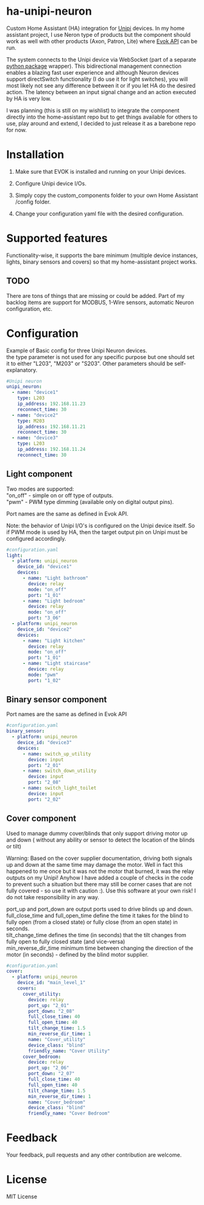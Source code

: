 # ha-unipi-neuron
Custom Home Assistant (HA) integration for [Unipi](https://www.unipi.technology) devices. In my home assistant project, I use Neron type of products but the component should work as well with other products (Axon, Patron, Lite) where [Evok API](https://github.com/UniPiTechnology/evok) can be run.

The system connects to the Unipi device via WebSocket (part of a separate [python package](https://pypi.org/project/evok-ws-client/) wrapper). This bidirectional management connection enables a blazing fast user experience and although Neuron devices support directSwitch functionality (I do use it for light switches), you will most likely not see any difference between it or if you let HA do the desired action. The latency between an input signal change and an action executed by HA is very low.

I was planning (this is still on my wishlist) to integrate the component directly into the home-assistant repo but to get things available for others to use, play around and extend, I decided to just release it as a barebone repo for now.

# Installation

1. Make sure that EVOK is installed and running on your Unipi devices.

2. Configure Unipi device I/Os.

1. Simply copy the custom_components folder to your own Home Assistant /config folder.

2. Change your configuration yaml file with the desired configuration.

# Supported features
Functionality-wise, it supports the bare minimum (multiple device instances, lights, binary sensors and covers) so that my home-assistant project works.

## TODO
There are tons of things that are missing or could be added.
Part of my backlog items are support for MODBUS, 1-Wire sensors, automatic Neuron configuration, etc. 

# Configuration

Example of Basic config for three Unipi Neuron devices.<br/>
the type parameter is not used for any specific purpose but one should set it to either "L203", "M203" or "S203". Other parameters should be self-explanatory.
```yaml
#Unipi neuron
unipi_neuron:
  - name: "device1"
    type: L203
    ip_address: 192.168.11.23
    reconnect_time: 30
  - name: "device2"
    type: M203
    ip_address: 192.168.11.21
    reconnect_time: 30
  - name: "device3"
    type: L203
    ip_address: 192.168.11.24
    reconnect_time: 30
```
## Light component
Two modes are supported:<br/>
"on_off" - simple on or off type of outputs.<br/>
"pwm" - PWM type dimming (available only on digital output pins).<br/>

Port names are the same as defined in Evok API.<br/>

Note: the behavior of Unipi I/O's is configured on the Unipi device itself. So if PWM mode is used by HA, then the target output pin on Unipi must be configured accordingly.

```yaml
#configuration.yaml
light:
  - platform: unipi_neuron
    device_id: "device1"
    devices:
      - name: "Light bathroom"
        device: relay
        mode: "on_off"
        port: "1_01"
      - name: "Light bedroom"
        device: relay
        mode: "on_off"
        port: "3_06"
  - platform: unipi_neuron
    device_id: "device2"
    devices:
      - name: "Light kitchen"
        device: relay
        mode: "on_off"
        port: "1_01"
      - name: "Light staircase"
        device: relay
        mode: "pwm"
        port: "1_02"
```

## Binary sensor component
Port names are the same as defined in Evok API 
```yaml
#configuration.yaml
binary_sensor:
  - platform: unipi_neuron
    device_id: "device3"
    devices:
      - name: switch_up_utility
        device: input
        port: "2_01"
      - name: switch_down_utility
        device: input
        port: "2_08"
      - name: switch_light_toilet
        device: input
        port: "2_02"
```


## Cover component
Used to manage dummy cover/blinds that only support driving motor up and down ( without any ability or sensor to detect the location of the blinds or tilt)

Warning: Based on the cover supplier documentation, driving both signals up and down at the same time may damage the motor. Well in fact this happened to me once but it was not the motor that burned, it was the relay outputs on my Unipi! Anyhow I have added a couple of checks in the code to prevent such a situation but there may still be corner cases that are not fully covered - so use it with caution :). Use this software at your own risk! I do not take responsibility in any way. 

port_up and port_down are output ports used to drive blinds up and down.<br/>
full_close_time and full_open_time define the time it takes for the blind to fully open (from a closed state) or fully close (from an open state) in seconds.<br/>
tilt_change_time defines the time (in seconds) that the tilt changes from fully open to fully closed state (and vice-versa) <br/>
min_reverse_dir_time minimum time between changing the direction of the motor (in seconds) - defined by the blind motor supplier.<br/>

```yaml
#configuration.yaml
cover:
  - platform: unipi_neuron
    device_id: "main_level_1"
    covers:
      cover_utility:
        device: relay
        port_up: "2_01"
        port_down: "2_08"
        full_close_time: 40
        full_open_time: 40
        tilt_change_time: 1.5
        min_reverse_dir_time: 1
        name: "Cover_utility"
        device_class: "blind"
        friendly_name: "Cover Utility"
      cover_bedroom:
        device: relay
        port_up: "2_06"
        port_down: "2_07"
        full_close_time: 40
        full_open_time: 40
        tilt_change_time: 1.5
        min_reverse_dir_time: 1
        name: "Cover_bedroom"
        device_class: "blind"
        friendly_name: "Cover Bedroom"
```
# Feedback
Your feedback, pull requests and any other contribution are welcome.
# License
MIT License
